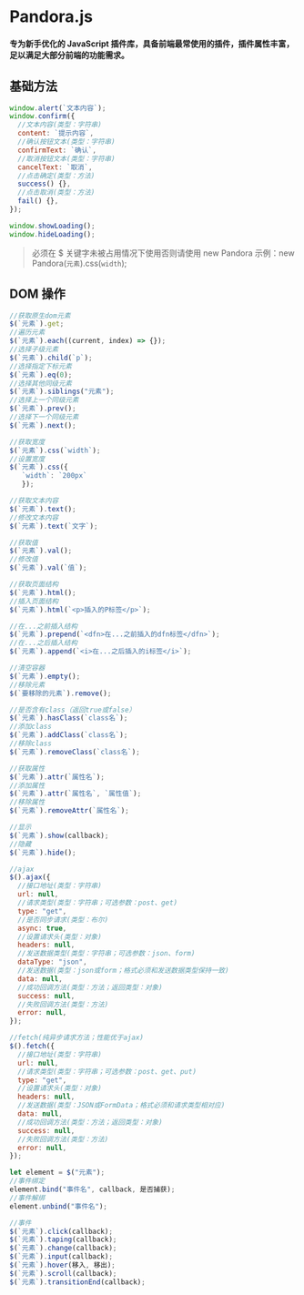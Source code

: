 # Pandora.js

#### 专为新手优化的 JavaScript 插件库，具备前端最常使用的插件，插件属性丰富，足以满足大部分前端的功能需求。

## 基础方法

```javascript
window.alert(`文本内容`);
window.confirm({
  //文本内容(类型：字符串)
  content: `提示内容`,
  //确认按钮文本(类型：字符串)
  confirmText: `确认`,
  //取消按钮文本(类型：字符串)
  cancelText: `取消`,
  //点击确定(类型：方法)
  success() {},
  //点击取消(类型：方法)
  fail() {},
});
```

```javascript
window.showLoading();
window.hideLoading();
```

> 必须在 \$ 关键字未被占用情况下使用否则请使用 new Pandora
> 示例：new Pandora(`元素`).css(`width`);

## DOM 操作

```javascript
//获取原生dom元素
$(`元素`).get;
//遍历元素
$(`元素`).each((current, index) => {});
//选择子级元素
$(`元素`).child(`p`);
//选择指定下标元素
$(`元素`).eq(0);
//选择其他同级元素
$(`元素`).siblings("元素");
//选择上一个同级元素
$(`元素`).prev();
//选择下一个同级元素
$(`元素`).next();
```

```javascript
//获取宽度
$(`元素`).css(`width`);
//设置宽度
$(`元素`).css({
   `width`: `200px`
   });
```

```javascript
//获取文本内容
$(`元素`).text();
//修改文本内容
$(`元素`).text(`文字`);
```

```javascript
//获取值
$(`元素`).val();
//修改值
$(`元素`).val(`值`);
```

```javascript
//获取页面结构
$(`元素`).html();
//插入页面结构
$(`元素`).html(`<p>插入的P标签</p>`);
```

```javascript
//在...之前插入结构
$(`元素`).prepend(`<dfn>在...之前插入的dfn标签</dfn>`);
//在...之后插入结构
$(`元素`).append(`<i>在...之后插入的i标签</i>`);
```

```javascript
//清空容器
$(`元素`).empty();
//移除元素
$(`要移除的元素`).remove();
```

```javascript
//是否含有class（返回true或false）
$(`元素`).hasClass(`class名`);
//添加class
$(`元素`).addClass(`class名`);
//移除class
$(`元素`).removeClass(`class名`);
```

```javascript
//获取属性
$(`元素`).attr(`属性名`);
//添加属性
$(`元素`).attr(`属性名`, `属性值`);
//移除属性
$(`元素`).removeAttr(`属性名`);
```

```javascript
//显示
$(`元素`).show(callback);
//隐藏
$(`元素`).hide();
```

```javascript
//ajax
$().ajax({
  //接口地址(类型：字符串)
  url: null,
  //请求类型(类型：字符串；可选参数：post、get)
  type: "get",
  //是否同步请求(类型：布尔)
  async: true,
  //设置请求头(类型：对象)
  headers: null,
  //发送数据类型(类型：字符串；可选参数：json、form)
  dataType: "json",
  //发送数据(类型：json或form；格式必须和发送数据类型保持一致)
  data: null,
  //成功回调方法(类型：方法；返回类型：对象)
  success: null,
  //失败回调方法(类型：方法)
  error: null,
});
```

```javascript
//fetch(纯异步请求方法；性能优于ajax)
$().fetch({
  //接口地址(类型：字符串)
  url: null,
  //请求类型(类型：字符串；可选参数：post、get、put)
  type: "get",
  //设置请求头(类型：对象)
  headers: null,
  //发送数据(类型：JSON或FormData；格式必须和请求类型相对应)
  data: null,
  //成功回调方法(类型：方法；返回类型：对象)
  success: null,
  //失败回调方法(类型：方法)
  error: null,
});
```

```javascript
let element = $("元素");
//事件绑定
element.bind("事件名", callback, 是否捕获);
//事件解绑
element.unbind("事件名");

//事件
$(`元素`).click(callback);
$(`元素`).taping(callback);
$(`元素`).change(callback);
$(`元素`).input(callback);
$(`元素`).hover(移入, 移出);
$(`元素`).scroll(callback);
$(`元素`).transitionEnd(callback);
```
